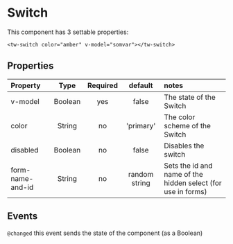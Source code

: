 # Switch

This component has 3 settable properties:

```vue
<tw-switch color="amber" v-model="somvar"></tw-switch>
```
## Properties

| Property         |  Type   | Required |    default    | notes                                                        |
|:-----------------|:-------:|:--------:|:-------------:|:-------------------------------------------------------------|
| v-model          | Boolean |   yes    |     false     | The state of the Switch                                      |
| color            | String  |    no    |   'primary'   | The color scheme of the Switch                               |
| disabled         | Boolean |    no    |     false     | Disables the switch                                          |
| form-name-and-id | String  |    no    | random string | Sets the id and name of the hidden select (for use in forms) |

## Events

```@changed``` this event sends the state of the component (as a Boolean) 
